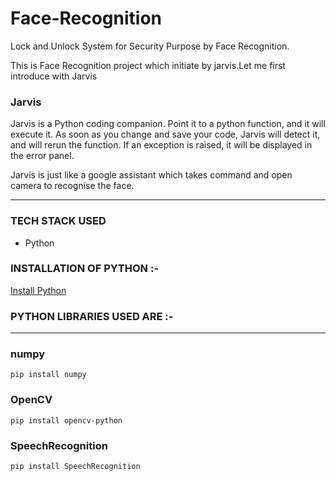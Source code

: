# Face-Recognition
Lock and  Unlock System for Security Purpose by Face Recognition.

This is Face Recognition project which initiate by jarvis.Let me first introduce with Jarvis

### Jarvis

Jarvis is a Python coding companion. Point it to a python function, and it will execute it. As soon as you change and save your code, Jarvis will detect it, and will rerun the function. If an exception is raised, it will be displayed in the error panel.


Jarvis is just like a google assistant which takes command and open camera to recognise the face.


------------------------------------------------


### TECH STACK USED
* Python

### INSTALLATION OF PYTHON :-

[Install Python](https://www.python.org/downloads/)

### PYTHON LIBRARIES USED ARE :-

----------------------

 ### numpy
  ```
  pip install numpy
  ````
  
  ### OpenCV
  ```
  pip install opencv-python
  ```
  
  ### SpeechRecognition
  ````
  pip install SpeechRecognition
  ``````
  
 
